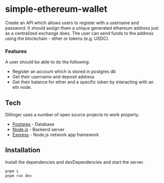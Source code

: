 # simple-ethereum-wallet

Create an API which allows users to register with a username and password.
It should assign them a unique generated ethereum address just as a centralized exchange does.
The user can send funds to the address using the blockchain - ether or tokens (e.g. USDC).

### Features

A user should be able to do the following:

- Register an account which is stored in postgres db
- Get their username and deposit address
- Get their balance for ether and a specific token by interacting with an eth node.

## Tech

Dillinger uses a number of open source projects to work properly:

- [Postgres](https://www.postgresql.org/) - Database
- [Node.js](https://nodejs.org/en/) - Backend server
- [Express](http://expressjs.com/) - Node.js network app framework

## Installation

Install the dependencies and devDependencies and start the server.

```sh
pnpm i
pnpm run dev
```
